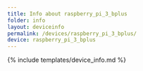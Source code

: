 ```yaml
---
title: Info about raspberry_pi_3_bplus
folder: info
layout: deviceinfo
permalink: /devices/raspberry_pi_3_bplus/
device: raspberry_pi_3_bplus
---
```

{% include templates/device_info.md %}
